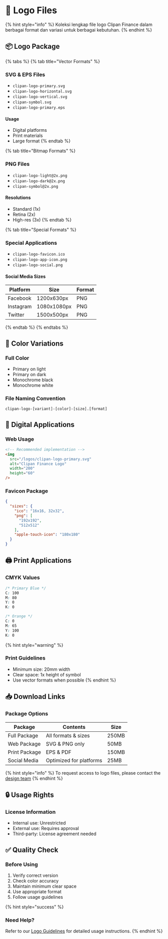 # 🎨 Logo Files

{% hint style="info" %}
Koleksi lengkap file logo Clipan Finance dalam berbagai format dan variasi untuk berbagai kebutuhan.
{% endhint %}

## 📦 Logo Package

{% tabs %}
{% tab title="Vector Formats" %}
### SVG & EPS Files
- `clipan-logo-primary.svg`
- `clipan-logo-horizontal.svg`
- `clipan-logo-vertical.svg`
- `clipan-symbol.svg`
- `clipan-logo-primary.eps`

#### Usage
- Digital platforms
- Print materials
- Large format
{% endtab %}

{% tab title="Bitmap Formats" %}
### PNG Files
- `clipan-logo-light@2x.png`
- `clipan-logo-dark@2x.png`
- `clipan-symbol@2x.png`

#### Resolutions
- Standard (1x)
- Retina (2x)
- High-res (3x)
{% endtab %}

{% tab title="Special Formats" %}
### Special Applications
- `clipan-logo-favicon.ico`
- `clipan-logo-app-icon.png`
- `clipan-logo-social.png`

#### Social Media Sizes
| Platform | Size | Format |
|----------|------|--------|
| Facebook | 1200x630px | PNG |
| Instagram | 1080x1080px | PNG |
| Twitter | 1500x500px | PNG |
{% endtab %}
{% endtabs %}

## 🎨 Color Variations

### Full Color
- Primary on light
- Primary on dark
- Monochrome black
- Monochrome white

### File Naming Convention
```
clipan-logo-[variant]-[color]-[size].[format]
```

## 📱 Digital Applications

### Web Usage
```html
<!-- Recommended implementation -->
<img
  src="/logos/clipan-logo-primary.svg"
  alt="Clipan Finance Logo"
  width="200"
  height="60"
/>
```

### Favicon Package
```json
{
  "sizes": {
    "ico": "16x16, 32x32",
    "png": [
      "192x192",
      "512x512"
    ],
    "apple-touch-icon": "180x180"
  }
}
```

## 🖨️ Print Applications

### CMYK Values
```css
/* Primary Blue */
C: 100
M: 80
Y: 0
K: 0

/* Orange */
C: 0
M: 65
Y: 100
K: 0
```

{% hint style="warning" %}
### Print Guidelines
- Minimum size: 20mm width
- Clear space: 1x height of symbol
- Use vector formats when possible
{% endhint %}

## 📥 Download Links

### Package Options

| Package | Contents | Size |
|---------|----------|------|
| Full Package | All formats & sizes | 250MB |
| Web Package | SVG & PNG only | 50MB |
| Print Package | EPS & PDF | 150MB |
| Social Media | Optimized for platforms | 25MB |

{% hint style="info" %}
To request access to logo files, please contact the [design team](../06-governance/contacts.md)
{% endhint %}

## 🔒 Usage Rights

### License Information
- Internal use: Unrestricted
- External use: Requires approval
- Third-party: License agreement needed

## ✅ Quality Check

### Before Using
1. Verify correct version
2. Check color accuracy
3. Maintain minimum clear space
4. Use appropriate format
5. Follow usage guidelines

{% hint style="success" %}
### Need Help?
Refer to our [Logo Guidelines](../01-brand-identity/logo.md) for detailed usage instructions.
{% endhint %}
